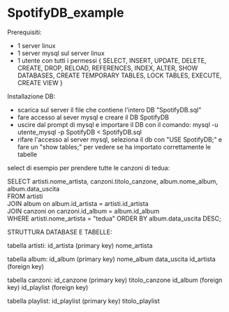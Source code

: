 # SpotifyDB_example


Prerequisiti:

- 1 server linux
- 1 server mysql sul server linux
- 1 utente con tutti i permessi
{
SELECT, INSERT, UPDATE, DELETE, 
CREATE, DROP, RELOAD, REFERENCES, 
INDEX, ALTER, SHOW DATABASES, 
CREATE TEMPORARY TABLES, 
LOCK TABLES, EXECUTE, CREATE VIEW
}


Installazione DB:

- scarica sul server il file che contiene l'intero DB "SpotifyDB.sql"
- fare accesso al sever mysql e creare il DB SpotifyDB
- uscire dal prompt di mysql e importare il DB con il comando: mysql -u utente_mysql -p SpotifyDB < SpotifyDB.sql
- rifare l'accesso al server mysql, seleziona il db con "USE SpotifyDB;" e fare un "show tables;" per vedere se ha importato correttamente le tabelle


select di esempio per prendere tutte le canzoni di tedua:

SELECT artisti.nome_artista, canzoni.titolo_canzone, album.nome_album, album.data_uscita  
FROM artisti  
JOIN album on album.id_artista = artisti.id_artista  
JOIN canzoni on canzoni.id_album = album.id_album  
WHERE artisti.nome_artista = "tedua" 
ORDER BY album.data_uscita DESC;



STRUTTURA DATABASE E TABELLE:

tabella artisti:
id_artista (primary key)
nome_artista

tabella album:
id_album (primary key)
nome_album
data_uscita
id_artista (foreign key)

tabella canzoni:
id_canzone (primary key)
titolo_canzone
id_album (foreign key)
id_playlist (foreign key)

tabella playlist:
id_playlist (primary key)
titolo_playlist
